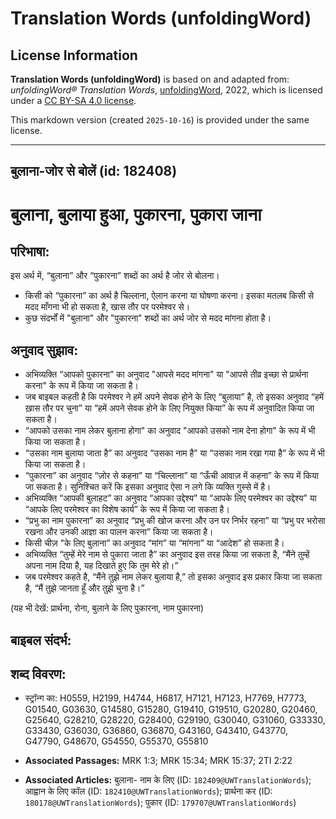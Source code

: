 # Translation Words (unfoldingWord)

## License Information

**Translation Words (unfoldingWord)** is based on and adapted from: _unfoldingWord® Translation Words_, [unfoldingWord](https://unfoldingword.org/utw), 2022, which is licensed under a [CC BY-SA 4.0 license](https://creativecommons.org/licenses/by-sa/4.0/legalcode.en).

This markdown version (created `2025-10-16`) is provided under the same license.



--------------------------------

## बुलाना-जोर से बोलें (id: 182408)

बुलाना, बुलाया हुआ, पुकारना, पुकारा जाना
========================================

परिभाषा:
--------

इस अर्थ में, “बुलाना” और “पुकारना” शब्दों का अर्थ है जोर से बोलना।

* किसी को “पुकारना” का अर्थ है चिल्लाना, ऐलान करना या घोषणा करना। इसका मतलब किसी से मदद माँगना भी हो सकता है, खास तौर पर परमेश्वर से।
* कुछ संदर्भों में "बुलाना" और "पुकारना" शब्दों का अर्थ जोर से मदद मांगना होता है।

अनुवाद सुझाव:
-------------

* अभिव्यक्ति “आपको पुकारना” का अनुवाद "आपसे मदद मांगना" या "आपसे तीव्र इच्छा से प्रार्थना करना" के रूप में किया जा सकता है।
* जब बाइबल कहती है कि परमेश्‍वर ने हमें अपने सेवक होने के लिए “बुलाया” है, तो इसका अनुवाद “हमें ख़ास तौर पर चुना” या “हमें अपने सेवक होने के लिए नियुक्त किया” के रूप में अनुवादित किया जा सकता है।
* “आपको उसका नाम लेकर बुलाना होगा" का अनुवाद "आपको उसको नाम देना होगा" के रूप में भी किया जा सकता है।
* “उसका नाम बुलाया जाता है” का अनुवाद “उसका नाम है” या “उसका नाम रखा गया है” के रूप में भी किया जा सकता है।
* “पुकारना” का अनुवाद “ज़ोर से कहना” या “चिल्लाना” या “ऊँची आवाज़ में कहना” के रूप में किया जा सकता है। सुनिश्चित करें कि इसका अनुवाद ऐसा न लगे कि व्यक्ति गुस्से में है।
* अभिव्यक्ति “आपकी बुलाहट” का अनुवाद “आपका उद्देश्य” या “आपके लिए परमेश्वर का उद्देश्य” या “आपके लिए परमेश्वर का विशेष कार्य” के रूप में किया जा सकता है।
* “प्रभु का नाम पुकारना” का अनुवाद “प्रभु की खोज करना और उन पर निर्भर रहना” या “प्रभु पर भरोसा रखना और उनकी आज्ञा का पालन करना” किया जा सकता है।
* किसी चीज़ "के लिए बुलाना” का अनुवाद “मांग” या “मांगना” या “आदेश” हो सकता है।
* अभिव्यक्ति “तुम्हें मेरे नाम से पुकारा जाता है” का अनुवाद इस तरह किया जा सकता है, “मैंने तुम्हें अपना नाम दिया है, यह दिखाते हुए कि तुम मेरे हो।”
* जब परमेश्वर कहते है, “मैंने तुझे नाम लेकर बुलाया है,” तो इसका अनुवाद इस प्रकार किया जा सकता है, “मैं तुझे जानता हूँ और तुझे चुना है।”

(यह भी देखें: प्रार्थना, रोना, बुलाने के लिए पुकारना, नाम पुकारना)

बाइबल संदर्भ:
-------------

शब्द विवरण:
-----------

* स्ट्रॉन्ग का: H0559, H2199, H4744, H6817, H7121, H7123, H7769, H7773, G01540, G03630, G14580, G15280, G19410, G19510, G20280, G20460, G25640, G28210, G28220, G28400, G29190, G30040, G31060, G33330, G33430, G36030, G36860, G36870, G43160, G43410, G43770, G47790, G48670, G54550, G55370, G55810

* **Associated Passages:** MRK 1:3; MRK 15:34; MRK 15:37; 2TI 2:22
* **Associated Articles:** बुलाना- नाम के लिए (ID: `182409@UWTranslationWords`); आह्वान के लिए कॉल (ID: `182410@UWTranslationWords`); प्रार्थना कर (ID: `180178@UWTranslationWords`); पुकार (ID: `179707@UWTranslationWords`)

